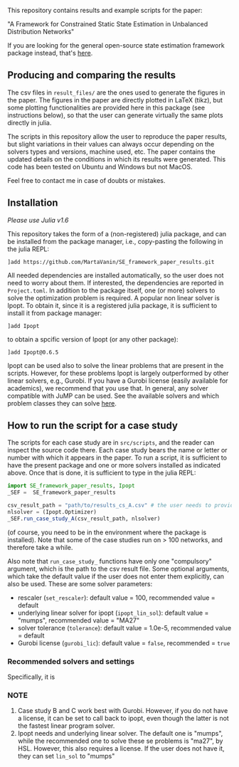 This repository contains results and example scripts for the paper:

"A Framework for Constrained Static State Estimation in Unbalanced Distribution Networks"

If you are looking for the general open-source state estimation framework package instead, that's [here](https://github.com/Electa-Git/PowerModelsDistributionStateEstimation.jl).

## Producing and comparing the results

The csv files in `result_files/` are the ones used to generate the figures in the paper. The figures in the paper are directly plotted in LaTeX (tikz), but some plotting functionalities are provided here in this package (see instructions below), so that the user can generate virtually the same plots directly in julia.

The scripts in this repository allow the user to reproduce the paper results, but slight variations in their values can always occur depending on the solvers types and versions, machine used, etc. The paper contains the updated details on the conditions in which its results were generated. This code has been tested on Ubuntu and Windows but not MacOS.

Feel free to contact me in case of doubts or mistakes.

## Installation

*Please use Julia v1.6*

This repository takes the form of a (non-registered) julia package, and can be installed from the package manager, i.e., copy-pasting the following in the julia REPL:
```
]add https://github.com/MartaVanin/SE_framework_paper_results.git
```
All needed dependencies are installed automatically, so the user does not need to worry about them. If interested, the dependencies are reported in `Project.toml`.
In addition to the package itself, one (or more) solvers to solve the optimization problem is required. A popular non linear solver is Ipopt. To obtain it, since it is
a registered julia package, it is sufficient to install it from package manager:
```
]add Ipopt
```
to obtain a spcific version of Ipopt (or any other package):
```
]add Ipopt@0.6.5
```
Ipopt can be used also to solve the linear problems that are present in the scripts. However, for these problems Ipopt is largely outperformed by other linear solvers, e.g., Gurobi.
If you have a Gurobi license (easily available for academics), we recommend that you use that.
In general, any solver compatible with JuMP can be used. See the available solvers and which problem classes they can solve [here](https://jump.dev/JuMP.jl/stable/installation/#Supported-solvers).

## How to run the script for a case study

The scripts for each case study are in `src/scripts`, and the reader can inspect the source code there. Each case study bears the name or letter or number with which it appears in the paper. To run a script, it is sufficient to have the present package and one or more solvers installed as indicated above. Once that is done, it is sufficient to type in the julia REPL:
```julia
import SE_framework_paper_results, Ipopt
_SEF =  SE_framework_paper_results

csv_result_path = "path/to/results_cs_A.csv" # the user needs to provide this string
nlsolver = (Ipopt.Optimizer)
_SEF.run_case_study_A(csv_result_path, nlsolver)
```
(of course, you need to be in the environment where the package is installed).
Note that some of the case studies run on > 100 networks, and therefore take a while.

Also note that `run_case_study_` functions have only one "compulsory" argument, which is the path to the csv result file. Some optional arguments, which take the default value if the user does not enter them explicitly, can also be used. These are some solver parameters:
- rescaler (`set_rescaler`): default value = 100, recommended value = default
- underlying linear solver for ipopt (`ipopt_lin_sol`): default value = "mumps", recommended value = "MA27"
- solver tolerance (`tolerance`): default value = 1.0e-5, recommended value = default
- Gurobi license (`gurobi_lic`): default value = `false`, recommended = `true`

### Recommended solvers and settings

Specifically, it is 

### NOTE
1) Case study B and C work best with Gurobi. However, if you do not have a license, it can be set to call back to ipopt, even though the latter is not the fastest linear program solver. 
2) Ipopt needs and underlying linear solver. The default one is "mumps", while the recommended one to solve these se problems is "ma27", by HSL. However, this also requires a license. If the user does not have it, they can set `lin_sol` to "mumps"